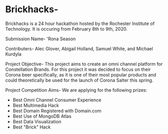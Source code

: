 # Brickhacks-

Brickhacks is a 24 hour hackathon hosted by the Rochester Institute of Technology. It is occuring from February 8th to 9th, 2020.

Submission Name-
'Rona Season

Contributers-
Alec Glover, Abigail Holland, Samuel White, and Michael Kurdyla

Project Objective-
This project aims to create an omni channel platform for Constellation Brands. For this project it was decided to focus on their Corona beer specifically, as it is one of their most popular products and could theoretically be used for the launch of Corona Salter this spring. 

Project Competition Aims-
We are applying for the following prizes:
- Best Omni Channel Consumer Experience 
- Best Multimedia Hack
- Best Domain Registered with Domain.com
- Best Use of MongoDB Atlas
- Best Data Visualization
- Best "Brick" Hack
